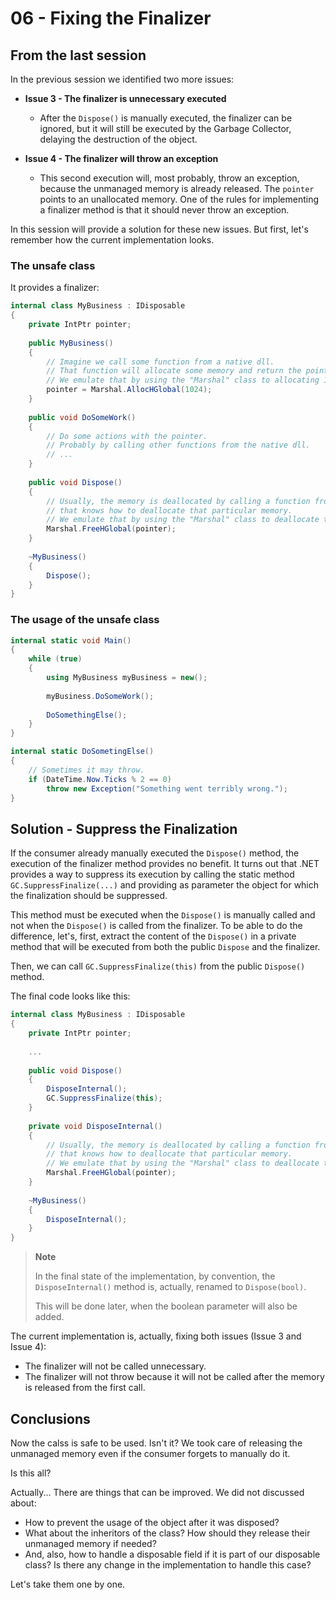 # 06 - Fixing the Finalizer

## From the last session

In the previous session we identified two more issues:

- **Issue 3 - The finalizer is unnecessary executed**
  - After the `Dispose()` is manually executed, the finalizer can be ignored, but it will still be executed by the Garbage Collector, delaying the destruction of the object.


- **Issue 4 - The finalizer will throw an exception**
  - This second execution will, most probably, throw an exception, because the unmanaged memory is already released. The `pointer` points to an unallocated memory. One of the rules for implementing a finalizer method is that it should never throw an exception.

In this session will provide a solution for these new issues. But first, let's remember how the current implementation looks.

### The unsafe class

It provides a finalizer:

```csharp
internal class MyBusiness : IDisposable
{
    private IntPtr pointer;
    
    public MyBusiness()
    {
        // Imagine we call some function from a native dll.
        // That function will allocate some memory and return the pointer.
        // We emulate that by using the "Marshal" class to allocating 1 KB of memory.
        pointer = Marshal.AllocHGlobal(1024);
    }
    
    public void DoSomeWork()
    {
        // Do some actions with the pointer.
        // Probably by calling other functions from the native dll.
        // ...
    }
    
    public void Dispose()
    {
        // Usually, the memory is deallocated by calling a function from the initial native dll,
        // that knows how to deallocate that particular memory.
        // We emulate that by using the "Marshal" class to deallocate the 1 KB of memory.
        Marshal.FreeHGlobal(pointer);
    }
    
    ~MyBusiness()
    {
        Dispose();
    }
}
```

### The usage of the unsafe class

```csharp
internal static void Main()
{
    while (true)
    {
        using MyBusiness myBusiness = new();
        
        myBusiness.DoSomeWork();
        
        DoSomethingElse();
    }
}

internal static DoSometingElse()
{
    // Sometimes it may throw.    
    if (DateTime.Now.Ticks % 2 == 0)
        throw new Exception("Something went terribly wrong.");
}
```

## Solution - Suppress the Finalization

If the consumer already manually executed the `Dispose()` method, the execution of the finalizer method provides no benefit. It turns out that .NET provides a way to suppress its execution by calling the static method `GC.SuppressFinalize(...)` and providing as parameter the object for which the finalization should be suppressed.

This method must be executed when the `Dispose()` is manually called and not when the `Dispose()` is called from the finalizer. To be able to do the difference, let's, first, extract the content of the `Dispose()` in a private method that will be executed from both the public `Dispose` and the finalizer.

Then, we can call `GC.SuppressFinalize(this)` from the public `Dispose()` method.

The final code looks like this:

```csharp
internal class MyBusiness : IDisposable
{
    private IntPtr pointer;
    
    ...
    
    public void Dispose()
    {
        DisposeInternal();
        GC.SuppressFinalize(this);
    }
    
    private void DisposeInternal()
    {
        // Usually, the memory is deallocated by calling a function from the initial native dll,
        // that knows how to deallocate that particular memory.
        // We emulate that by using the "Marshal" class to deallocate the 1 KB of memory.
        Marshal.FreeHGlobal(pointer);
    }
    
    ~MyBusiness()
    {
        DisposeInternal();
    }
}
```

> **Note**
>
> In the final state of the implementation, by convention, the `DisposeInternal()` method is, actually, renamed to `Dispose(bool)`.
>
> This will be done later, when the boolean parameter will also be added.

The current implementation is, actually, fixing both issues (Issue 3 and Issue 4):

- The finalizer will not be called unnecessary.
- The finalizer will not throw because it will not be called after the memory is released from the first call.

## Conclusions

Now the calss is safe to be used. Isn't it? We took care of releasing the unmanaged memory even if the consumer forgets to manually do it.

Is this all?

Actually... There are things that can be improved. We did not discussed about:

- How to prevent the usage of the object after it was disposed?
- What about the inheritors of the class? How should they release their unmanaged memory if needed?
- And, also, how to handle a disposable field if it is part of our disposable class? Is there any change in the implementation to handle this case?

Let's take them one by one.
